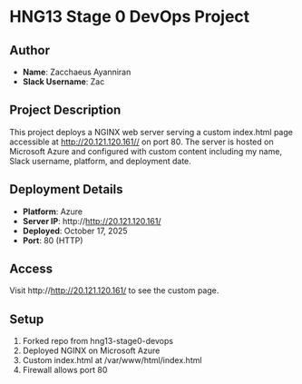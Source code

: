 # HNG13 Stage 0 DevOps Project

## Author
- **Name**: Zacchaeus Ayanniran
- **Slack Username**: Zac

## Project Description
This project deploys a NGINX web server serving a custom index.html page accessible at http://20.121.120.161// on port 80. The server is hosted on Microsoft Azure and configured with custom content including my name, Slack username, platform, and deployment date.

## Deployment Details
- **Platform**: Azure
- **Server IP**: http://http://20.121.120.161/ 
- **Deployed**: October 17, 2025
- **Port**: 80 (HTTP)

## Access
Visit http://http://20.121.120.161/ to see the custom page.

## Setup
1. Forked repo from hng13-stage0-devops
2. Deployed NGINX on Microsoft Azure
3. Custom index.html at /var/www/html/index.html
4. Firewall allows port 80
